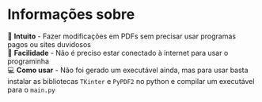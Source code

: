# Informações sobre

📝 **Intuito** - Fazer modificações em PDFs sem precisar usar programas pagos ou sites duvidosos<br>
🛜 **Facilidade** - Não é preciso estar conectado à internet para usar o programinha<br>
💻 **Como usar** - Não foi gerado um executável ainda, mas para usar basta instalar as bibliotecas `TKinter` e `PyPDF2` no python e compilar um executável para o `main.py`
